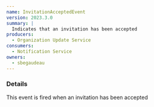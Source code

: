```yaml
---
name: InvitationAcceptedEvent
version: 2023.3.0
summary: |
  Indicates that an invitation has been accepted
producers:
  - Organization Update Service
consumers:
  - Notification Service
owners:
  - sbegaudeau
---
```


### Details

This event is fired when an invitation has been accepted

<NodeGraph title="Consumer / Producer Diagram" />
